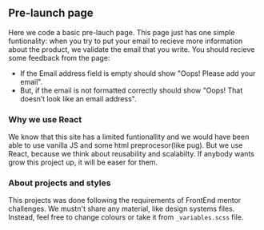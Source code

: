 ## Pre-launch page

Here we code a basic pre-lauch page. This page just has one simple funtionality: when you try to put your email to recieve more information about the product, we validate the email that you write. You should recieve some feedback from the page:

- If the Email address field is empty should show "Oops! Please add your email".
- But, if the email is not formatted correctly should show "Oops! That doesn’t look like an email address".

### Why we use React

We know that this site has a limited funtionallity and we would have been able to use vanilla JS and some html preprocesor(like pug). But we use React, because we think about reusability and scalabilty. If anybody wants grow this project up, it will be easer for them.

### About projects and styles

This projects was done following the requirements of FrontEnd mentor challenges. We mustn't share any material, like design systems files. Instead, feel free to change colours or take it from `_variables.scss` file.
